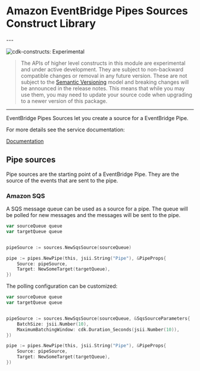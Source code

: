 # Amazon EventBridge Pipes Sources Construct Library

<!--BEGIN STABILITY BANNER-->---


![cdk-constructs: Experimental](https://img.shields.io/badge/cdk--constructs-experimental-important.svg?style=for-the-badge)

> The APIs of higher level constructs in this module are experimental and under active development.
> They are subject to non-backward compatible changes or removal in any future version. These are
> not subject to the [Semantic Versioning](https://semver.org/) model and breaking changes will be
> announced in the release notes. This means that while you may use them, you may need to update
> your source code when upgrading to a newer version of this package.

---
<!--END STABILITY BANNER-->

EventBridge Pipes Sources let you create a source for a EventBridge Pipe.

For more details see the service documentation:

[Documentation](https://docs.aws.amazon.com/eventbridge/latest/userguide/eb-pipes-event-source.html)

## Pipe sources

Pipe sources are the starting point of a EventBridge Pipe. They are the source of the events that are sent to the pipe.

### Amazon SQS

A SQS message queue can be used as a source for a pipe. The queue will be polled for new messages and the messages will be sent to the pipe.

```go
var sourceQueue queue
var targetQueue queue


pipeSource := sources.NewSqsSource(sourceQueue)

pipe := pipes.NewPipe(this, jsii.String("Pipe"), &PipeProps{
	Source: pipeSource,
	Target: NewSomeTarget(targetQueue),
})
```

The polling configuration can be customized:

```go
var sourceQueue queue
var targetQueue queue


pipeSource := sources.NewSqsSource(sourceQueue, &SqsSourceParameters{
	BatchSize: jsii.Number(10),
	MaximumBatchingWindow: cdk.Duration_Seconds(jsii.Number(10)),
})

pipe := pipes.NewPipe(this, jsii.String("Pipe"), &PipeProps{
	Source: pipeSource,
	Target: NewSomeTarget(targetQueue),
})
```
